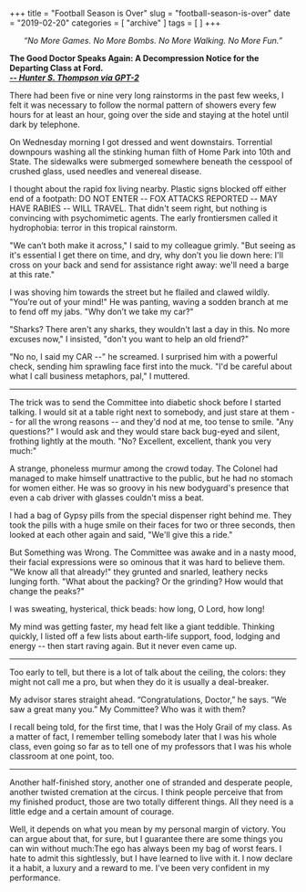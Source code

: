 +++
title = "Football Season is Over"
slug = "football-season-is-over"
date = "2019-02-20"
categories = [ "archive" ]
tags = [ ]
+++

<p style="text-align: center;">
  <em>“No More Games. No More Bombs. No More Walking. No More Fun.”</em>
</p>

**The Good Doctor Speaks Again: A Decompression Notice for the Departing Class at Ford.  
_[-- Hunter S. Thompson via GPT-2](https://openai.com/blog/better-language-models/)_**

There had been five or nine very long rainstorms in the past few weeks, I felt it was necessary to follow the normal pattern of showers every few hours for at least an hour, going over the side and staying at the hotel until dark by telephone.

On Wednesday morning I got dressed and went downstairs. Torrential downpours washing all the stinking human filth of Home Park into 10th and State. The sidewalks were submerged somewhere beneath the cesspool of crushed glass, used needles and venereal disease.

I thought about the rapid fox living nearby. Plastic signs blocked off either end of a footpath: DO NOT ENTER -- FOX ATTACKS REPORTED -- MAY HAVE RABIES -- WILL TRAVEL. That didn't seem right, but nothing is convincing with psychomimetic agents. The early frontiersmen called it hydrophobia: terror in this tropical rainstorm.

"We can’t both make it across," I said to my colleague grimly. "But seeing as it's essential I get there on time, and dry, why don’t you lie down here: I'll cross on your back and send for assistance right away: we'll need a barge at this rate."

I was shoving him towards the street but he flailed and clawed wildly. "You’re out of your mind!" He was panting, waving a sodden branch at me to fend off my jabs. "Why don’t we take my car?"

"Sharks? There aren't any sharks, they wouldn't last a day in this. No more excuses now," I insisted, "don't you want to help an old friend?"

"No no, I said my CAR --" he screamed. I surprised him with a powerful check, sending him sprawling face first into the muck. "I'd be careful about what I call business metaphors, pal," I muttered.

---

The trick was to send the Committee into diabetic shock before I started talking. I would sit at a table right next to somebody, and just stare at them -- for all the wrong reasons -- and they'd nod at me, too tense to smile. "Any questions?" I would ask and they would stare back bug-eyed and silent, frothing lightly at the mouth. "No? Excellent, excellent, thank you very much:"

A strange, phoneless murmur among the crowd today. The Colonel had managed to make himself unattractive to the public, but he had no stomach for women either. He was so groovy in his new bodyguard's presence that even a cab driver with glasses couldn't miss a beat.

I had a bag of Gypsy pills from the special dispenser right behind me. They took the pills with a huge smile on their faces for two or three seconds, then looked at each other again and said, "We'll give this a ride."

But Something was Wrong. The Committee was awake and in a nasty mood, their facial expressions were so ominous that it was hard to believe them. "We know all that already!" they grunted and snarled, leathery necks lunging forth. "What about the packing? Or the grinding? How would that change the peaks?"

I was sweating, hysterical, thick beads: how long, O Lord, how long!

My mind was getting faster, my head felt like a giant teddible. Thinking quickly, I listed off a few lists about earth-life support, food, lodging and energy -- then start raving again. But it never even came up.

---

Too early to tell, but there is a lot of talk about the ceiling, the colors: they might not call me a pro, but when they do it is usually a deal-breaker.

My advisor stares straight ahead. “Congratulations, Doctor,” he says. “We saw a great many you.” My Committee? Who was it with them?

I recall being told, for the first time, that I was the Holy Grail of my class. As a matter of fact, I remember telling somebody later that I was his whole class, even going so far as to tell one of my professors that I was his whole classroom at one point, too.

---

Another half-finished story, another one of stranded and desperate people, another twisted cremation at the circus. I think people perceive that from my finished product, those are two totally different things. All they need is a little edge and a certain amount of courage.

Well, it depends on what you mean by my personal margin of victory. You can argue about that, for sure, but I guarantee there are some things you can win without much:The ego has always been my bag of worst fears. I hate to admit this sightlessly, but I have learned to live with it. I now declare it a habit, a luxury and a reward to me. I've been very confident in my performance.